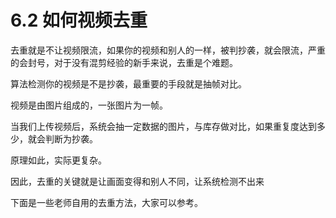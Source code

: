 # 6.2 如何视频去重

去重就是不让视频限流，如果你的视频和别人的一样，被判抄袭，就会限流，严重的会封号，对于没有混剪经验的新手来说，去重是个难题。

算法检测你的视频是不是抄袭，最重要的手段就是抽帧对比。

视频是由图片组成的，一张图片为一帧。

当我们上传视频后，系统会抽一定数据的图片，与库存做对比，如果重复度达到多少，就会判断为抄袭。

原理如此，实际更复杂。

因此，去重的关键就是让画面变得和别人不同，让系统检测不出来

下面是一些老师自用的去重方法，大家可以参考。
